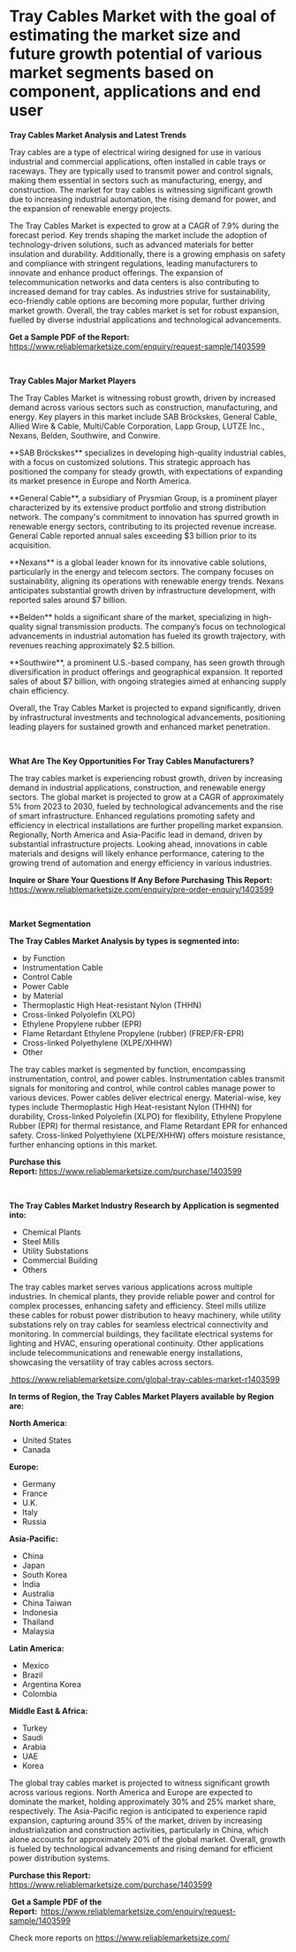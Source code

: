 <p><h1>Tray Cables Market with the goal of estimating the market size and future growth potential of various market segments based on component, applications and end user</h1></p><p><strong>Tray Cables Market Analysis and Latest Trends</strong></p>
<p><p>Tray cables are a type of electrical wiring designed for use in various industrial and commercial applications, often installed in cable trays or raceways. They are typically used to transmit power and control signals, making them essential in sectors such as manufacturing, energy, and construction. The market for tray cables is witnessing significant growth due to increasing industrial automation, the rising demand for power, and the expansion of renewable energy projects.</p><p>The Tray Cables Market is expected to grow at a CAGR of 7.9% during the forecast period. Key trends shaping the market include the adoption of technology-driven solutions, such as advanced materials for better insulation and durability. Additionally, there is a growing emphasis on safety and compliance with stringent regulations, leading manufacturers to innovate and enhance product offerings. The expansion of telecommunication networks and data centers is also contributing to increased demand for tray cables. As industries strive for sustainability, eco-friendly cable options are becoming more popular, further driving market growth. Overall, the tray cables market is set for robust expansion, fuelled by diverse industrial applications and technological advancements.</p></p>
<p><strong>Get a Sample PDF of the Report:&nbsp;</strong> <a href="https://www.reliablemarketsize.com/enquiry/request-sample/1403599?utm_campaign=3367&utm_medium=2&utm_source=Github&utm_content=ia&utm_term=30032025&utm_id=tray-cables">https://www.reliablemarketsize.com/enquiry/request-sample/1403599</a></p>
<p>&nbsp;</p>
<p><strong>Tray Cables Major Market Players</strong></p>
<p><p>The Tray Cables Market is witnessing robust growth, driven by increased demand across various sectors such as construction, manufacturing, and energy. Key players in this market include SAB Bröckskes, General Cable, Allied Wire & Cable, Multi/Cable Corporation, Lapp Group, LUTZE Inc., Nexans, Belden, Southwire, and Conwire. </p><p>**SAB Bröckskes** specializes in developing high-quality industrial cables, with a focus on customized solutions. This strategic approach has positioned the company for steady growth, with expectations of expanding its market presence in Europe and North America.</p><p>**General Cable**, a subsidiary of Prysmian Group, is a prominent player characterized by its extensive product portfolio and strong distribution network. The company's commitment to innovation has spurred growth in renewable energy sectors, contributing to its projected revenue increase. General Cable reported annual sales exceeding $3 billion prior to its acquisition.</p><p>**Nexans** is a global leader known for its innovative cable solutions, particularly in the energy and telecom sectors. The company focuses on sustainability, aligning its operations with renewable energy trends. Nexans anticipates substantial growth driven by infrastructure development, with reported sales around $7 billion.</p><p>**Belden** holds a significant share of the market, specializing in high-quality signal transmission products. The company’s focus on technological advancements in industrial automation has fueled its growth trajectory, with revenues reaching approximately $2.5 billion.</p><p>**Southwire**, a prominent U.S.-based company, has seen growth through diversification in product offerings and geographical expansion. It reported sales of about $7 billion, with ongoing strategies aimed at enhancing supply chain efficiency.</p><p>Overall, the Tray Cables Market is projected to expand significantly, driven by infrastructural investments and technological advancements, positioning leading players for sustained growth and enhanced market penetration.</p></p>
<p>&nbsp;</p>
<p><strong>What Are The Key Opportunities For Tray Cables Manufacturers?</strong></p>
<p><p>The tray cables market is experiencing robust growth, driven by increasing demand in industrial applications, construction, and renewable energy sectors. The global market is projected to grow at a CAGR of approximately 5% from 2023 to 2030, fueled by technological advancements and the rise of smart infrastructure. Enhanced regulations promoting safety and efficiency in electrical installations are further propelling market expansion. Regionally, North America and Asia-Pacific lead in demand, driven by substantial infrastructure projects. Looking ahead, innovations in cable materials and designs will likely enhance performance, catering to the growing trend of automation and energy efficiency in various industries.</p></p>
<p><strong>Inquire or Share Your Questions If Any Before Purchasing This Report:</strong> <a href="https://www.reliablemarketsize.com/enquiry/pre-order-enquiry/1403599?utm_campaign=3367&utm_medium=2&utm_source=Github&utm_content=ia&utm_term=30032025&utm_id=tray-cables">https://www.reliablemarketsize.com/enquiry/pre-order-enquiry/1403599</a></p>
<p>&nbsp;</p>
<p><strong>Market Segmentation</strong></p>
<p><strong>The Tray Cables Market Analysis by types is segmented into:</strong></p>
<p><ul><li>by Function</li><li>Instrumentation Cable</li><li>Control Cable</li><li>Power Cable</li><li>by Material</li><li>Thermoplastic High Heat-resistant Nylon (THHN)</li><li>Cross-linked Polyolefin (XLPO)</li><li>Ethylene Propylene rubber (EPR)</li><li>Flame Retardant Ethylene Propylene (rubber) (FREP/FR-EPR)</li><li>Cross-linked Polyethylene (XLPE/XHHW)</li><li>Other</li></ul></p>
<p><p>The tray cables market is segmented by function, encompassing instrumentation, control, and power cables. Instrumentation cables transmit signals for monitoring and control, while control cables manage power to various devices. Power cables deliver electrical energy. Material-wise, key types include Thermoplastic High Heat-resistant Nylon (THHN) for durability, Cross-linked Polyolefin (XLPO) for flexibility, Ethylene Propylene Rubber (EPR) for thermal resistance, and Flame Retardant EPR for enhanced safety. Cross-linked Polyethylene (XLPE/XHHW) offers moisture resistance, further enhancing options in this market.</p></p>
<p><strong>Purchase this Report:&nbsp;</strong><a href="https://www.reliablemarketsize.com/purchase/1403599?utm_campaign=3367&utm_medium=2&utm_source=Github&utm_content=ia&utm_term=30032025&utm_id=tray-cables">https://www.reliablemarketsize.com/purchase/1403599</a></p>
<p>&nbsp;</p>
<p><strong>The Tray Cables Market Industry Research by Application is segmented into:</strong></p>
<p><ul><li>Chemical Plants</li><li>Steel Mills</li><li>Utility Substations</li><li>Commercial Building</li><li>Others</li></ul></p>
<p><p>The tray cables market serves various applications across multiple industries. In chemical plants, they provide reliable power and control for complex processes, enhancing safety and efficiency. Steel mills utilize these cables for robust power distribution to heavy machinery, while utility substations rely on tray cables for seamless electrical connectivity and monitoring. In commercial buildings, they facilitate electrical systems for lighting and HVAC, ensuring operational continuity. Other applications include telecommunications and renewable energy installations, showcasing the versatility of tray cables across sectors.</p></p>
<p><a href="https://www.reliablemarketsize.com/global-tray-cables-market-r1403599?utm_campaign=3367&utm_medium=2&utm_source=Github&utm_content=ia&utm_term=30032025&utm_id=tray-cables">&nbsp;https://www.reliablemarketsize.com/global-tray-cables-market-r1403599</a></p>
<p><strong>In terms of Region, the Tray Cables Market Players available by Region are:</strong></p>
<p>
    <p> <strong> North America: </strong>
        <ul>
            <li>United States</li>
            <li>Canada</li>
        </ul>
        </p> 
    <p> <strong> Europe: </strong>
        <ul>
            <li>Germany</li>
            <li>France</li>
            <li>U.K.</li>
            <li>Italy</li>
            <li>Russia</li>
        </ul>
        </p> 
    <p> <strong> Asia-Pacific: </strong>
        <ul>
            <li>China</li>
            <li>Japan</li>
            <li>South Korea</li>
            <li>India</li>
            <li>Australia</li>
            <li>China Taiwan</li>
            <li>Indonesia</li>
            <li>Thailand</li>
            <li>Malaysia</li>
        </ul>
        </p> 
    <p> <strong> Latin America: </strong>
        <ul>
            <li>Mexico</li>
            <li>Brazil</li>
            <li>Argentina Korea</li>
            <li>Colombia</li>
        </ul>
        </p> 
    <p> <strong> Middle East & Africa: </strong>
        <ul>
            <li>Turkey</li>
            <li>Saudi</li>
            <li>Arabia</li>
            <li>UAE</li>
            <li>Korea</li>
        </ul>
    </p>
    </p>
<p><p>The global tray cables market is projected to witness significant growth across various regions. North America and Europe are expected to dominate the market, holding approximately 30% and 25% market share, respectively. The Asia-Pacific region is anticipated to experience rapid expansion, capturing around 35% of the market, driven by increasing industrialization and construction activities, particularly in China, which alone accounts for approximately 20% of the global market. Overall, growth is fueled by technological advancements and rising demand for efficient power distribution systems.</p></p>
<p><strong>Purchase this Report: </strong><a href="https://www.reliablemarketsize.com/purchase/1403599?utm_campaign=3367&utm_medium=2&utm_source=Github&utm_content=ia&utm_term=30032025&utm_id=tray-cables">https://www.reliablemarketsize.com/purchase/1403599</a></p>
<p>&nbsp;<strong>Get a Sample PDF of the Report:&nbsp;&nbsp;</strong><a href="https://www.reliablemarketsize.com/enquiry/request-sample/1403599?utm_campaign=3367&utm_medium=2&utm_source=Github&utm_content=ia&utm_term=30032025&utm_id=tray-cables">https://www.reliablemarketsize.com/enquiry/request-sample/1403599</a></p>
<p><strong></strong></p>
<p>Check more reports on <a href="https://www.reliablemarketsize.com/?utm_campaign=3367&utm_medium=2&utm_source=Github&utm_content=ia&utm_term=30032025&utm_id=tray-cables">https://www.reliablemarketsize.com/</a></p>